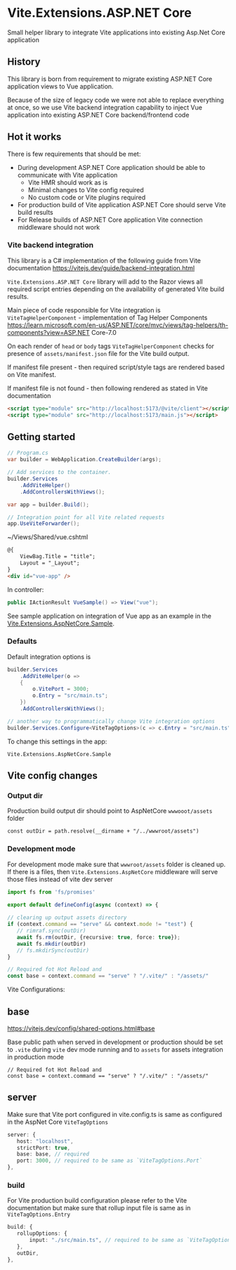 # Vite.Extensions.ASP.NET Core

Small helper library to integrate Vite applications into existing Asp.Net Core application

## History

This library is born from requirement to migrate existing ASP.NET Core application views to Vue application.

Because of the size of legacy code we were not able to replace everything at once, so we use Vite backend integration capability to inject Vue application into existing ASP.NET Core backend/frontend code

## Hot it works

There is few requirements that should be met:

- During development ASP.NET Core application should be able to communicate with Vite application
    - Vite HMR should work as is
    - Minimal changes to Vite config required
    - No custom code or Vite plugins required
- For production build of Vite application ASP.NET Core should serve Vite build results
- For Release builds of ASP.NET Core application Vite connection middleware should not work


### Vite backend integration

This library is a C# implementation of the following guide from Vite documentation https://vitejs.dev/guide/backend-integration.html 


`Vite.Extensions.ASP.NET Core` library will add to the Razor views all required script entries depending on the availability of generated Vite build results.

Main piece of code responsible for Vite integration is `ViteTagHelperComponent` - implementation of Tag Helper Components https://learn.microsoft.com/en-us/ASP.NET/core/mvc/views/tag-helpers/th-components?view=ASP.NET Core-7.0


On each render of `head` or `body` tags `ViteTagHelperComponent` checks for presence of `assets/manifest.json` file for the Vite build output. 

If manifest file present - then required script/style tags are rendered based on Vite manifest.

If manifest file is not found - then following rendered as stated in Vite documentation

```html
<script type="module" src="http://localhost:5173/@vite/client"></script>
<script type="module" src="http://localhost:5173/main.js"></script>
```

## Getting started

```csharp
// Program.cs
var builder = WebApplication.CreateBuilder(args);

// Add services to the container.
builder.Services
    .AddViteHelper()
    .AddControllersWithViews();

var app = builder.Build();

// Integration point for all Vite related requests
app.UseViteForwarder();
```

~/Views/Shared/vue.cshtml
```html
@{
    ViewBag.Title = "title";
    Layout = "_Layout";
}
<div id="vue-app" />
```

In controller:
```csharp
public IActionResult VueSample() => View("vue");
```

See sample application on integration of Vue app as an example in the [Vite.Extensions.AspNetCore.Sample](/Vite.Extensions.AspNetCore.Sample).

### Defaults

Default integration options is 
```csharp
builder.Services        
    .AddViteHelper(o =>
    {
        o.VitePort = 3000;
        o.Entry = "src/main.ts";
    })
    .AddControllersWithViews();

// another way to programmatically change Vite integration options
builder.Services.Configure<ViteTagOptions>(c => c.Entry = "src/main.ts");
```

To change this settings in the app:
```
Vite.Extensions.AspNetCore.Sample
```

## Vite config changes

### Output dir

Production build output dir should point to AspNetCore `wwwooot/assets` folder

```
const outDir = path.resolve(__dirname + "/../wwwroot/assets")
```

### Development mode

For development mode make sure that `wwwroot/assets` folder is cleaned up. If there is a files, then `Vite.Extensions.AspNetCore` middleware will serve those files instead of vite dev server

```typescript
import fs from 'fs/promises'

export default defineConfig(async (context) => {
    
// clearing up output assets directory
if (context.command == "serve" && context.mode != "test") {
   // rimraf.sync(outDir)
   await fs.rm(outDir, {recursive: true, force: true});
   await fs.mkdir(outDir)
   // fs.mkdirSync(outDir)
}

// Required fot Hot Reload and 
const base = context.command == "serve" ? "/.vite/" : "/assets/"
```

Vite Configurations:

## base

https://vitejs.dev/config/shared-options.html#base

Base public path when served in development or production should be set to `.vite` during `vite` dev mode running and to `assets` for assets integration in production mode

```
// Required fot Hot Reload and 
const base = context.command == "serve" ? "/.vite/" : "/assets/"
```    

## server

Make sure that Vite port configured in vite.config.ts is same as configured in the AspNet Core `ViteTagOptions`

```typescript
server: {
   host: "localhost",
   strictPort: true,
   base: base, // required
   port: 3000, // required to be same as `ViteTagOptions.Port`
},
```

### build

For Vite production build configuration please refer to the Vite documentation but make sure that rollup input file is same as in `ViteTagOptions.Entry`

```typescript
build: {
   rollupOptions: {
       input: "./src/main.ts", // required to be same as `ViteTagOptions.Entry`
   },
   outDir,
},
```